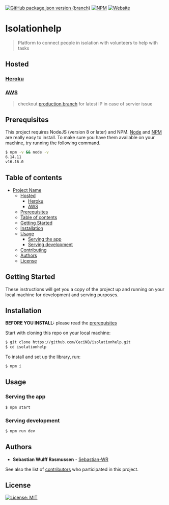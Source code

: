 [![GitHub package.json version (branch)](https://img.shields.io/github/package-json/v/CeciNB/isolationhelp/production)](https://github.com/CeciNB/isolationhelp)
[![NPM](https://img.shields.io/npm/l/express)](https://opensource.org/licenses/MIT)
[![Website](https://img.shields.io/website?down_message=offline&up_message=online&url=http%3A%2F%2F3.238.27.30%2F)](http://3.238.27.30/)
# Isolationhelp

> Platform to connect people in isolation with volunteers to help with tasks

## Hosted

### [Heroku](http://isolationhelp.herokuapp.com/)
### [AWS](http://3.238.27.30/)
> checkout [production branch](https://github.com/CeciNB/isolationhelp/tree/production#hosted) for latest IP in case of servier issue

## Prerequisites

This project requires NodeJS (version 8 or later) and NPM.
[Node](http://nodejs.org/) and [NPM](https://npmjs.org/) are really easy to install.
To make sure you have them available on your machine,
try running the following command.

```sh
$ npm -v && node -v
6.14.11
v16.16.0
```

## Table of contents

-   [Project Name](#project-name)
    -   [Hosted](#hosted)
        -   [Heroku](#heroku)
        -   [AWS](#aws)
    -   [Prerequisites](#prerequisites)
    -   [Table of contents](#table-of-contents)
    -   [Getting Started](#getting-started)
    -   [Installation](#installation)
    -   [Usage](#usage)
        -   [Serving the app](#serving-the-app)
        -   [Serving development](#serving-development)
    -   [Contributing](#contributing)
    -   [Authors](#authors)
    -   [License](#license)

## Getting Started

These instructions will get you a copy of the project up and running on your local machine for development and serving purposes.

## Installation

**BEFORE YOU INSTALL:** please read the [prerequisites](#prerequisites)

Start with cloning this repo on your local machine:

```sh
$ git clone https://github.com/CeciNB/isolationhelp.git
$ cd isolationhelp
```

To install and set up the library, run:

```sh
$ npm i
```

## Usage

### Serving the app

```sh
$ npm start
```

### Serving development

```sh
$ npm run dev
```

## Authors

-   **Sebastian Wulff Rasmussen** - [Sebastian-WR](https://github.com/Sebastian-WR)

See also the list of [contributors](https://github.com/CeciNB/isolationhelp/contributors) who participated in this project.

## License

[![License: MIT](https://img.shields.io/badge/License-MIT-yellow.svg)](https://opensource.org/licenses/MIT)
